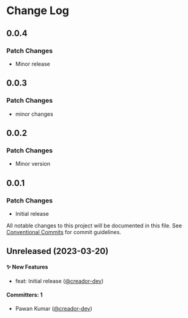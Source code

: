 # Change Log

## 0.0.4

### Patch Changes

- Minor release

## 0.0.3

### Patch Changes

- minor changes

## 0.0.2

### Patch Changes

- Minor version

## 0.0.1

### Patch Changes

- Initial release

All notable changes to this project will be documented in this file. See
[Conventional Commits](https://conventionalcommits.org/) for commit guidelines.

## Unreleased (2023-03-20)

#### ✨ New Features

- feat: Initial release ([@creador-dev](https://github.com/creador-dev))

#### Committers: 1

- Pawan Kumar ([@creador-dev](https://github.com/creador-dev))
